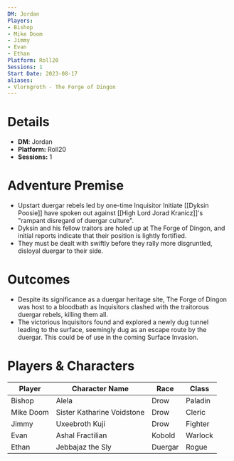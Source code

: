 ```yaml
---
DM: Jordan
Players:
- Bishop
- Mike Doom
- Jimmy
- Evan
- Ethan
Platform: Roll20
Sessions: 1
Start Date: 2023-08-17
aliases:
- Vlorngroth - The Forge of Dingon
---
```

# Details
- **DM**: Jordan
- **Platform:** Roll20
- **Sessions:** 1

# Adventure Premise
- Upstart duergar rebels led by one-time Inquisitor Initiate [[Dyksin Poosie]] have spoken out against [[High Lord Jorad Kranicz]]'s "rampant disregard of duergar culture".
- Dyksin and his fellow traitors are holed up at The Forge of Dingon, and initial reports indicate that their position is lightly fortified.
- They must be dealt with swiftly before they rally more disgruntled, disloyal duergar to their side.

# Outcomes
- Despite its significance as a duergar heritage site, The Forge of Dingon was host to a bloodbath as Inquisitors clashed with the traitorous duergar rebels, killing them all.
- The victorious Inquisitors found and explored a newly dug tunnel leading to the surface, seemingly dug as an escape route by the duergar. This could be of use in the coming Surface Invasion.

# Players & Characters
| Player              | Character Name             | Race    | Class   |
| ------------------- | -------------------------- | ------- | ------- |
| Bishop | Alela                      | Drow    | Paladin |
| Mike Doom | Sister Katharine Voidstone | Drow    | Cleric  |
| Jimmy | Uxeebroth Kuji             | Drow    | Fighter |
| Evan | Ashal Fractilian           | Kobold  | Warlock |
| Ethan | Jebbajaz the Sly           | Duergar | Rogue   |
